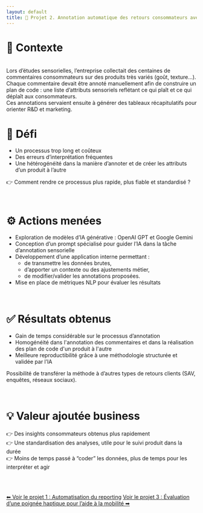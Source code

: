 ```yaml
---
layout: default
title: 🤖 Projet 2. Annotation automatique des retours consommateurs avec l’IA
---
```



# 🔎 Contexte
<br>
Lors d’études sensorielles, l’entreprise collectait des centaines de commentaires consommateurs sur des produits très variés (goût, texture…).<br>
Chaque commentaire devait être annoté manuellement afin de construire un plan de code : une liste d’attributs sensoriels reflétant ce qui plaît et ce qui déplaît aux consommateurs.<br>
Ces annotations servaient ensuite à générer des tableaux récapitulatifs pour orienter R&D et marketing.

<br>

# 🎯 Défi

- Un processus trop long et coûteux
- Des erreurs d’interprétation fréquentes
- Une hétérogénéité dans la manière d’annoter et de créer les attributs d’un produit à l’autre

👉 Comment rendre ce processus plus rapide, plus fiable et standardisé ?

<br>

# ⚙️ Actions menées

- Exploration de modèles d’IA générative : OpenAI GPT et Google Gemini
- Conception d’un prompt spécialisé pour guider l’IA dans la tâche d’annotation sensorielle
- Développement d’une application interne permettant :
    - de transmettre les données brutes,
    - d’apporter un contexte ou des ajustements métier,
    - de modifier/valider les annotations proposées.
- Mise en place de métriques NLP pour évaluer les résultats

<br>

# ✅ Résultats obtenus

- Gain de temps considérable sur le processus d’annotation
- Homogénéité dans l'annotation des commentaires et dans la réalisation des plan de code d'un produit à l'autre
- Meilleure reproductibilité grâce à une méthodologie structurée et validée par l’IA

Possibilité de transférer la méthode à d’autres types de retours clients (SAV, enquêtes, réseaux sociaux).

<br>

# 💡 Valeur ajoutée business

👉 Des insights consommateurs obtenus plus rapidement <br>
👉 Une standardisation des analyses, utile pour le suivi produit dans la durée <br>
👉 Moins de temps passé à “coder” les données, plus de temps pour les interpréter et agir <br>

<br><br>

<div class="projet-navigation">
  <a href="{{ site.baseurl }}/projet1" class="prev-projet">⬅ Voir le projet 1 : Automatisation du reporting</a>
  <a href="{{ site.baseurl }}/projet3" class="next-projet">Voir le projet 3 : Évaluation d’une poignée haptique pour l’aide à la mobilité ➡</a>
</div>